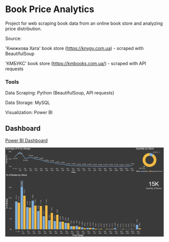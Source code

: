 # Book Price Analytics

Project for web scraping book data from an online book store and analyzing price distribution.

Source:

'Книжкова Хата' book store (https://knygy.com.ua) - scraped with BeautifulSoup

'КМБУКС' book store (https://kmbooks.com.ua/) - scraped with API requests


### Tools

Data Scraping: Python (BeautifulSoup, API requests)

Data Storage: MySQL

Visualization: Power BI

## Dashboard

[Power BI Dashboard](./dashboard/Book%20Price%20Distribution%20Dashboard.pbix)

![Dashboard](./dashboard/Book%20Price%20Distribution%20Dashboard.png)
